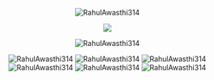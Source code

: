 <p align="center">
<img src="https://github-readme-stats.vercel.app/api?username=RahulAwasthi314&show_icons=true&theme=dark" alt="RahulAwasthi314" />
</p>
<p align="center">
<img src="https://github-readme-streak-stats.herokuapp.com/?user=rahulawasthi314&theme=dark"  />
</p>
<p align="center">
<img src="https://github-readme-stats.vercel.app/api/top-langs/?username=RahulAwasthi314&theme=dark&layout=compact" alt="RahulAwasthi314" />
</p>

<p align="center">
<img src="https://komarev.com/ghpvc/?username=RahulAwasthi314" alt=RahulAwasthi314 />
<img src="https://badges.pufler.dev/visits/RahulAwasthi314/RahulAwasthi314?&logo=github&logoColor=dark" alt=RahulAwasthi314 />
<img src="https://badges.pufler.dev/years/RahulAwasthi314?&logo=github&logoColor=dark" alt=RahulAwasthi314 />
<img src="https://badges.pufler.dev/repos/RahulAwasthi314?&logo=github&logoColor=dark" alt=RahulAwasthi314 />
<img src="https://badges.pufler.dev/updated/RahulAwasthi314/RahulAwasthi314?&logo=github&logoColor=dark" alt=RahulAwasthi314 />
<img src="https://badges.pufler.dev/created/RahulAwasthi314/RahulAwasthi314?&logo=github&logoColor=dark" alt=RahulAwasthi314 />
 </p>
<p align="center">
 <script src="https://embed.github.com/view/3d/RahulAwasthi314/RahulAwasthi314/RahulAwasthi314-2021.stl"></script>
 </p>
